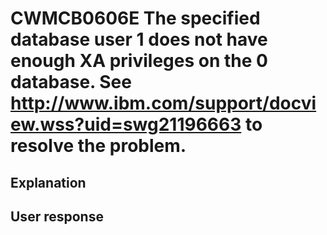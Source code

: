# CWMCB0606E The specified database user 1 does not have enough XA privileges on the 0 database. See http://www.ibm.com/support/docview.wss?uid=swg21196663 to resolve the problem.

## Explanation

## User response
